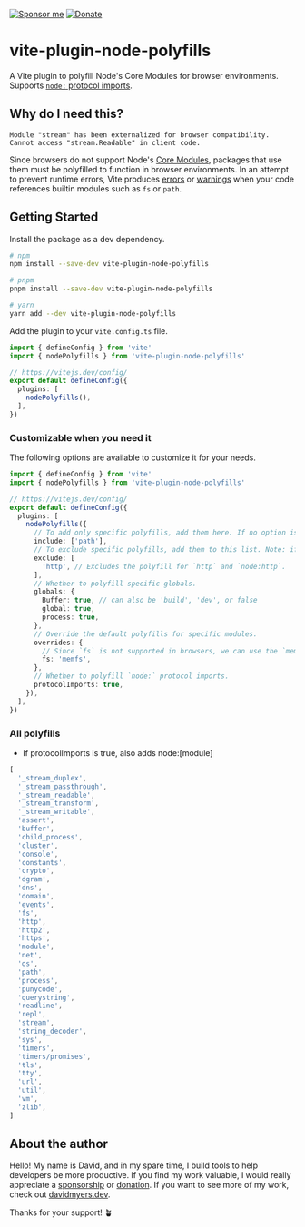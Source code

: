 [![Sponsor me](https://img.shields.io/badge/sponsor-DB61A2?style=for-the-badge&logo=GitHub-Sponsors&logoColor=white)](https://voracious.link/sponsor)
[![Donate](https://img.shields.io/badge/donate-FF5F5F?style=for-the-badge&logo=ko-fi&logoColor=white)](https://voracious.link/donate)

# vite-plugin-node-polyfills 

A Vite plugin to polyfill Node's Core Modules for browser environments. Supports [`node:` protocol imports](https://nodejs.org/dist/latest-v16.x/docs/api/esm.html#node-imports).

## Why do I need this?

```
Module "stream" has been externalized for browser compatibility. Cannot access "stream.Readable" in client code.
```

Since browsers do not support Node's [Core Modules](https://nodejs.org/dist/latest-v16.x/docs/api/modules.html#core-modules), packages that use them must be polyfilled to function in browser environments. In an attempt to prevent runtime errors, Vite produces [errors](https://github.com/vitejs/vite/issues/9200) or [warnings](https://github.com/vitejs/vite/pull/9837) when your code references builtin modules such as `fs` or `path`.

## Getting Started

Install the package as a dev dependency.

```sh
# npm
npm install --save-dev vite-plugin-node-polyfills

# pnpm
pnpm install --save-dev vite-plugin-node-polyfills

# yarn
yarn add --dev vite-plugin-node-polyfills
```

Add the plugin to your `vite.config.ts` file.

```ts
import { defineConfig } from 'vite'
import { nodePolyfills } from 'vite-plugin-node-polyfills'

// https://vitejs.dev/config/
export default defineConfig({
  plugins: [
    nodePolyfills(),
  ],
})
```

### Customizable when you need it

The following options are available to customize it for your needs.

```ts
import { defineConfig } from 'vite'
import { nodePolyfills } from 'vite-plugin-node-polyfills'

// https://vitejs.dev/config/
export default defineConfig({
  plugins: [
    nodePolyfills({
      // To add only specific polyfills, add them here. If no option is passed, adds all polyfills
      include: ['path'],
      // To exclude specific polyfills, add them to this list. Note: if include is provided, this has no effect
      exclude: [
        'http', // Excludes the polyfill for `http` and `node:http`.
      ],
      // Whether to polyfill specific globals.
      globals: {
        Buffer: true, // can also be 'build', 'dev', or false
        global: true,
        process: true,
      },
      // Override the default polyfills for specific modules.
      overrides: {
        // Since `fs` is not supported in browsers, we can use the `memfs` package to polyfill it.
        fs: 'memfs',
      },
      // Whether to polyfill `node:` protocol imports.
      protocolImports: true,
    }),
  ],
})
```

### All polyfills

- If protocolImports is true, also adds node:[module]

```js
[
  '_stream_duplex',
  '_stream_passthrough',
  '_stream_readable',
  '_stream_transform',
  '_stream_writable',
  'assert',
  'buffer',
  'child_process',
  'cluster',
  'console',
  'constants',
  'crypto',
  'dgram',
  'dns',
  'domain',
  'events',
  'fs',
  'http',
  'http2',
  'https',
  'module',
  'net',
  'os',
  'path',
  'process',
  'punycode',
  'querystring',
  'readline',
  'repl',
  'stream',
  'string_decoder',
  'sys',
  'timers',
  'timers/promises',
  'tls',
  'tty',
  'url',
  'util',
  'vm',
  'zlib',
]
```

## About the author

Hello! My name is David, and in my spare time, I build tools to help developers be more productive. If you find my work valuable, I would really appreciate a [sponsorship](https://voracious.link/sponsor) or [donation](https://voracious.link/donate). If you want to see more of my work, check out [davidmyers.dev](https://davidmyers.dev).

Thanks for your support! 🪴
